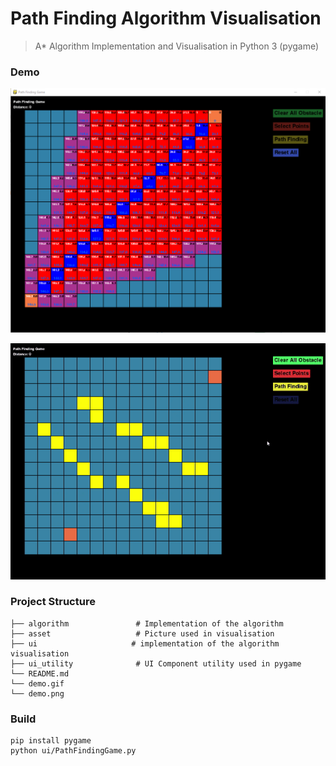 # Path Finding Algorithm Visualisation

> A* Algorithm Implementation and Visualisation in Python 3 (pygame)

### Demo

![demo-graph](https://github.com/JonathanChan1234/Path-Finding-Python/blob/master/demo.png)

![demo-gif](https://github.com/JonathanChan1234/Path-Finding-Python/blob/master/demo.gif)

### Project Structure

    ├── algorithm               # Implementation of the algorithm
    ├── asset                   # Picture used in visualisation
    ├── ui                     # implementation of the algorithm visualisation
    ├── ui_utility              # UI Component utility used in pygame
    └── README.md
    └── demo.gif
    └── demo.png


### Build
````
pip install pygame
python ui/PathFindingGame.py
````